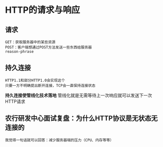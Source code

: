 # HTTP的请求与响应
## 请求
  	GET：获取服务器中的某些资源
	POST：客户端想通过POST方法发送一些东西给服务器
	reason-phrase
## 持久连接
	HTTP1.1和部分HTTP1.0会实现这个
	只要一方不明确提出断开连接，TCP会一直保持连接状态
  **持久连接使管线化技术落地**
	管线化就是无需等待上一次响应就可以发送下一次HTTP请求
## 农行研发中心面试复盘：为什么HTTP协议是无状态无连接的
	我觉得一句话就可以回答：减少服务器端的压力（CPU、内存等等）